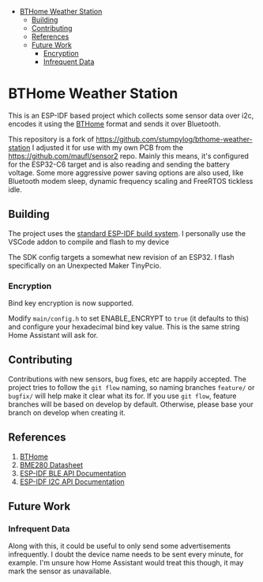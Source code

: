 - [BTHome Weather Station](#bthome-weather-station)
  - [Building](#building)
  - [Contributing](#contributing)
  - [References](#references)
  - [Future Work](#future-work)
    - [Encryption](#encryption)
    - [Infrequent Data](#infrequent-data)

# BTHome Weather Station

This is an ESP-IDF based project which collects some sensor data over i2c, encodes it using the [BTHome](https://bthome.io/) format and sends it over Bluetooth.

This repository is a fork of https://github.com/stumpylog/bthome-weather-station
I adjusted it for use with my own PCB from the https://github.com/maufl/sensor2 repo.
Mainly this means, it's configured for the ESP32-C6 target and is also reading and sending the battery voltage.
Some more aggressive power saving options are also used, like Bluetooth modem sleep, dynamic frequency scaling and FreeRTOS tickless idle.

## Building

The project uses the [standard ESP-IDF build system](https://docs.espressif.com/projects/esp-idf/en/v4.4.2/esp32/api-guides/build-system.html).
I  personally use the VSCode addon to compile and flash to my device

The SDK config targets a somewhat new revision of an ESP32.  I flash specifically on an Unexpected Maker TinyPcio.

### Encryption

Bind key encryption is now supported.

Modify `main/config.h` to set ENABLE_ENCRYPT to `true` (it defaults to this) and configure your hexadecimal
bind key value.  This is the same string Home Assistant will ask for.

## Contributing

Contributions with new sensors, bug fixes, etc are happily accepted.  The project tries to follow the `git flow` naming, so naming branches `feature/` or `bugfix/`
will help make it clear what its for.  If you use `git flow`, feature branches will be based on develop by default.  Otherwise, please base your branch on develop
when creating it.

## References

1. [BTHome](https://bthome.io/)
2. [BME280 Datasheet](https://www.mouser.com/datasheet/2/783/BST-BME280-DS002-1509607.pdf)
3. [ESP-IDF BLE API Documentation](https://docs.espressif.com/projects/esp-idf/en/latest/esp32/api-reference/bluetooth/esp_gap_ble.html)
4. [ESP-IDF I2C API Documentation](https://docs.espressif.com/projects/esp-idf/en/latest/esp32/api-reference/peripherals/i2c.html)

## Future Work



### Infrequent Data

Along with this, it could be useful to only send some advertisements infrequently.  I doubt the device name needs to be sent every minute, for example.  I'm
unsure how Home Assistant would treat this though, it may mark the sensor as unavailable.
